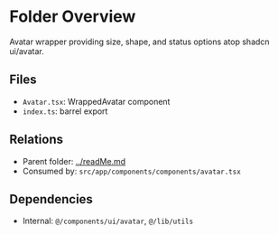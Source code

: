 # Folder Overview

Avatar wrapper providing size, shape, and status options atop shadcn ui/avatar.

## Files

- `Avatar.tsx`: WrappedAvatar component
- `index.ts`: barrel export

## Relations

- Parent folder: [../readMe.md](../readMe.md)
- Consumed by: `src/app/components/components/avatar.tsx`

## Dependencies

- Internal: `@/components/ui/avatar`, `@/lib/utils`
